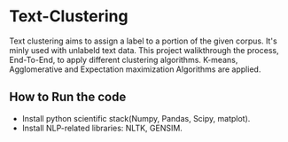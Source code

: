 # Text-Clustering

Text clustering aims to assign a label to a portion of the given corpus. It's minly used with unlabeld text data.  This project walikthrough the process, End-To-End, to apply different clustering algorithms. K-means, Agglomerative and Expectation maximization Algorithms are applied. 



## How to Run the code
- Install python  scientific stack(Numpy, Pandas, Scipy, matplot).
- Install NLP-related libraries: NLTK, GENSIM.



